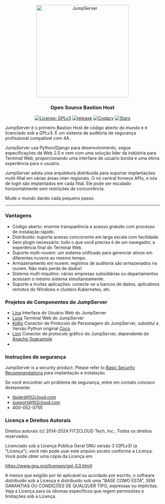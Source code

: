 <p align="center"><a href="https://jumpserver.org"><img src="https://download.jumpserver.org/images/jumpserver-logo.svg" alt="JumpServer" width="300" /></a></p>
<h3 align="center">Open Source Bastion Host</h3>

<p align="center">
  <a href="https://www.gnu.org/licenses/gpl-3.0.html"><img src="https://img.shields.io/github/license/jumpserver/jumpserver" alt="License: GPLv3"></a>
  <a href="https://shields.io/github/downloads/jumpserver/jumpserver/total"><img src="https://shields.io/github/downloads/jumpserver/jumpserver/total" alt=" release"></a>
  <a href="https://hub.docker.com/u/jumpserver"><img src="https://img.shields.io/docker/pulls/jumpserver/jms_all.svg" alt="Codacy"></a>
  <a href="https://github.com/jumpserver/jumpserver"><img src="https://img.shields.io/github/stars/jumpserver/jumpserver?color=%231890FF&style=flat-square" alt="Stars"></a>
</p>

JumpServer é o primeiro Bastion Host de código aberto do mundo e é licenciado sob a GPLv3. É um sistema de auditoria de segurança profissional compatível com 4A.

JumpServer usa Python/Django para desenvolvimento, segue especificações da Web 2.0 e vem com uma solução líder da indústria para Terminal Web, proporcionando uma interface de usuário bonita e uma ótima experiência para o usuário.

JumpServer adota uma arquitetura distribuída para suportar implantações multi-filial em várias áreas inter-regionais. O nó central fornece APIs, e nós de login são implantados em cada filial. Ele pode ser escalado horizontalmente sem restrições de concorrência.

Mude o mundo dando cada pequeno passo.

----
### Vantagens

- Código aberto: enorme transparência e acesso gratuito com processo de instalação rápido.
- Distribuído: suporta acesso concorrente em larga escala com facilidade.
- Sem plugin necessário: tudo o que você precisa é de um navegador, a experiência final do Terminal Web.
- Suporte multi-nuvem: um sistema unificado para gerenciar ativos em diferentes nuvens ao mesmo tempo.
- Armazenamento em nuvem: registros de auditoria são armazenados na nuvem. Não mais perda de dados!
- Sistema multi-inquilino: várias empresas subsidiárias ou departamentos acessam o mesmo sistema simultaneamente.
- Suporte a muitas aplicações: conecte-se a bancos de dados, aplicativos remotos do Windows e clusters Kubernetes, etc.


### Projetos de Componentes do JumpServer
- [Lina](https://github.com/jumpserver/lina) Interface do Usuário Web do JumpServer
- [Luna](https://github.com/jumpserver/luna) Terminal Web do JumpServer
- [KoKo](https://github.com/jumpserver/koko) Conector de Protocolo de Personagem do JumpServer, substitui a Versão Python original [Coco](https://github.com/jumpserver/coco)
- [Lion](https://github.com/jumpserver/lion-release) Conector de protocolo gráfico do JumpServer, dependente do [Apache Guacamole](https://guacamole.apache.org/)
- 
### Instruções de segurança

JumpServer is a security product. Please refer to [Basic Security Recommendations](https://docs.jumpserver.org/zh/master/install/install_security/) para implantação e instalação.

Se você encontrar um problema de segurança, entre em contato conosco diretamente:

- ibuler@fit2cloud.com 
- support@fit2cloud.com 
- 400-052-0755

### Licença e Direitos Autorais
Direitos autorais (c) 2014-2024 FIT2CLOUD Tech, Inc., Todos os direitos reservados.

Licenciado sob a Licença Pública Geral GNU versão 3 (GPLv3) (a "Licença"); você não pode usar este arquivo exceto conforme a Licença. Você pode obter uma cópia da Licença em:

https://www.gnu.org/licenses/gpl-3.0.htmll

A menos que exigido por lei aplicável ou acordado por escrito, o software distribuído sob a Licença é distribuído sob uma "BASE COMO ESTÁ", SEM GARANTIAS OU CONDIÇÕES DE QUALQUER TIPO, expressas ou implícitas. Veja a Licença para os idiomas específicos que regem permissões e limitações sob a Licença.
